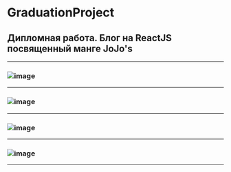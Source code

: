 # GraduationProject
## Дипломная работа. Блог на ReactJS посвященный манге JoJo's
***
### ![image](https://user-images.githubusercontent.com/52426617/186264570-94ce8c2e-c4c5-4216-9dbe-c073946ce395.png)
***
### ![image](https://user-images.githubusercontent.com/52426617/186265115-02601cf7-0f19-44c9-b61c-43355c94b659.png)
***
### ![image](https://user-images.githubusercontent.com/52426617/186265293-737b2966-f3a6-41a9-8bc4-006412418ceb.png)
***
### ![image](https://user-images.githubusercontent.com/52426617/186265490-a066a71c-bbf0-4701-8db8-42dc79a1c19a.png)
***
